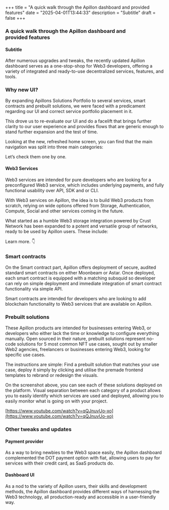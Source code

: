 +++
title = "A quick walk through the Apillon dashboard and provided features"
date = "2025-04-01T13:44:33"
description = "Subtitle"
draft = false
+++

### A quick walk through the Apillon dashboard and provided features


#### Subtitle


After numerous upgrades and tweaks, the recently updated Apillon dashboard serves as a one-stop-shop for Web3 developers, offering a variety of integrated and ready-to-use decentralized services, features, and tools.


### Why new UI?


By expanding Apillons Solutions Portfolio to several services, smart contracts and prebuilt solutions, we were faced with a predicament regarding our UI and correct service portfolio placement in it.


This drove us to re-evaluate our UI and do a facelift that brings further clarity to our user experience and provides flows that are generic enough to stand further expansion and the test of time.


Looking at the new, refreshed home screen, you can find that the main navigation was split into three main categories:


Let’s check them one by one.


#### Web3 Services


Web3 services are intended for pure developers who are looking for a preconfigured Web3 service, which includes underlying payments, and fully functional usability over API, SDK and or CLI.


With Web3 services on Apillon, the idea is to build Web3 products from scratch, relying on wide options offered from Storage, Authentication, Compute, Social and other services coming in the future.


What started as a humble Web3 storage integration powered by Crust Network has been expanded to a potent and versatile group of networks, ready to be used by Apillon users. These include:


Learn more. 👇


### Smart contracts


On the Smart contract part, Apillon offers deployment of secure, audited standard smart contracts on either Moonbeam or Astar. Once deployed, each smart contract is equipped with a matching subsquid so developer can rely on simple deployment and immediate integration of smart contract functionality via simple API.


Smart contracts are intended for developers who are looking to add blockchain functionality to Web3 services that are available on Apillon.


### Prebuilt solutions


These Apillon products are intended for businesses entering Web3, or developers who either lack the time or knowledge to configure everything manually. Open sourced in their nature, prebuilt solutions represent no-code solutions for 5 most common NFT use cases, sought out by smaller Web2 agencies, freelancers or businesses entering Web3, looking for specific use cases.


The instructions are simple: Find a prebuilt solution that matches your use case, deploy it simply by clicking and utilise the premade frontend templates to rebrand or redesign the visuals.


On the screenshot above, you can see each of these solutions deployed on the platform. Visual separation between each category of a product allows you to easily identify which services are used and deployed, allowing you to easily monitor what is going on with your project.

[https://www.youtube.com/watch?v=qQJnuvUo-xo](https://www.youtube.com/watch?v=qQJnuvUo-xo)

### Other tweaks and updates


#### Payment provider


As a way to bring newbies to the Web3 space easily, the Apillon dashboard complemented the DOT payment option with fiat, allowing users to pay for services with their credit card, as SaaS products do.


#### Dashboard UI


As a nod to the variety of Apillon users, their skills and development methods, the Apillon dashboard provides different ways of harnessing the Web3 technology, all production-ready and accessible in a user-friendly way.
